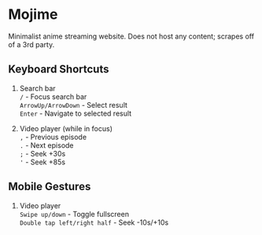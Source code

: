 # Mojime

Minimalist anime streaming website. Does not host any content; scrapes off of a 3rd party.

## Keyboard Shortcuts
1. Search bar  
`/` - Focus search bar  
`ArrowUp/ArrowDown` - Select result  
`Enter` - Navigate to selected result  

2. Video player (while in focus)  
`,` - Previous episode  
`.` - Next episode  
`;` - Seek +30s  
`'` - Seek +85s  

## Mobile Gestures
1. Video player  
`Swipe up/down` - Toggle fullscreen  
`Double tap left/right half` - Seek -10s/+10s  
